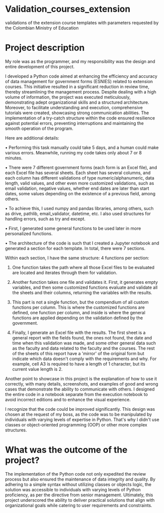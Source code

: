 # Validation_courses_extension
validations of the extension course templates with parameters requested by the Colombian Ministry of Education

# Project description
My role was as the programmer, and my responsibility was the design and entire development of this project.

I developed a Python code aimed at enhancing the efficiency and accuracy of data management for government forms (ESNIES) related to extension courses. This initiative resulted in a significant reduction in review time, thereby streamlining the management process. Despite dealing with a high volume of information, the project was executed meticulously, demonstrating adept organizational skills and a structured architecture. Moreover, to facilitate understanding and execution, comprehensive tutorials were created, showcasing strong communication abilities.
The implementation of a try-catch structure within the code ensured resilience against potential errors, preventing interruptions and maintaining the smooth operation of the program.

Here are additional details:

•  Performing this task manually could take 5 days, and a human could make various errors. Meanwhile, running my code takes only about 7 or 8 minutes.

•  There were 7 different government forms (each form is an Excel file), and each Excel file has several sheets. Each sheet has several columns, and each column has different validations of type numeric/alphanumeric, data length, valid values, and other even more customized validations, such as email validation, negative values, whether end dates are later than start dates, some values depending on the existence of a previous field, among others.

•  To achieve this, I used numpy and pandas libraries, among others, such as drive, pathlib, email_validator, datetime, etc. I also used structures for handling errors, such as try and except.

•  First, I generated some general functions to be used later in more personalized functions.

•  The architecture of the code is such that I created a Jupyter notebook and generated a section for each template. In total, there were 7 sections.

Within each section, I have the same structure: 4 functions per section:

1.  One function takes the path where all those Excel files to be evaluated are located and iterates through them for validation.

2. Another function takes one file and validates it. First, it generates empty variables, and then some customized functions evaluate and validate all the sheets and their columns, returning the variables with the results.

3. This part is not a single function, but the compendium of all custom functions per column. This is where the customized functions are defined, one function per column, and inside is where the general functions are applied depending on the validation defined by the government.

4. Finally, I generate an Excel file with the results. The first sheet is a general report with the fields found, the ones not found, the date and time when this validation was made, and some other general data such as the faculty and data related to the faculty and the courses. The rest of the sheets of this report have a 'mirror' of the original form but indicate which data doesn't comply with the requirements and why. For example, cell A3 is required to have a length of 1 character, but its current value length is 2.

Another point to showcase in this project is the explanation of how to use it correctly, with many details, screenshots, and examples of good and wrong cases that demonstrate the ability to communicate with others.
I designed the entire code in a notebook separate from the execution notebook to avoid incorrect editions and to enhance the visual experience.

I recognize that the code could be improved significantly. This design was chosen at the request of my boss, as the code was to be manipulated by individuals with varying levels of expertise in Python. That's why I didn't use classes or object-oriented programming (OOP) or other more complex structures.

# What was the outcome of the project?
The implementation of the Python code not only expedited the review process but also ensured the maintenance of data integrity and quality. By adhering to a simple syntax without utilizing classes or objects logic, the solution was accessible to individuals with varying levels of Python proficiency, as per the directive from senior management. Ultimately, this project underscored the ability to deliver practical solutions that align with organizational goals while catering to user requirements and constraints.
